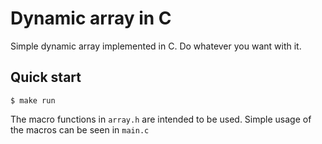 # Dynamic array in C
Simple dynamic array implemented in C. Do whatever you want with it.

## Quick start
```console
$ make run
```
The macro functions in `array.h` are intended to be used. Simple usage of the macros can be seen in `main.c`
